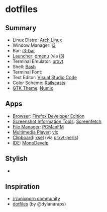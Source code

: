 # dotfiles

## Summary

- Linux Distro: [Arch Linux](https://www.archlinux.org)
- Window Manager: [i3](http://i3wm.org/)
- Bar: [i3-bar](https://wiki.archlinux.org/index.php/I3#i3bar)
- [Launcher](https://wiki.archlinux.org/index.php/List_of_applications/Other#Application_launchers): [dmenu](https://wiki.archlinux.org/index.php/dmenu) (via [i3](https://wiki.archlinux.org/index.php/I3#Application_launcher))
- Terminal Emulator: [urxvt](https://wiki.archlinux.org/index.php/Rxvt-unicode)
- Shell: [Bash](https://wiki.archlinux.org/index.php/Bash)
- Terminal Font: 
- Text Editor: [Visual Studio Code](https://code.visualstudio.com/)
- Color Scheme: [Railscasts](http://chriskempson.github.io/base16/#railscasts)
- [GTK Theme](https://wiki.archlinux.org/index.php/GTK%2B): [Numix](https://www.archlinux.org/packages/community/any/numix-themes/)

## Apps

- [Browser](https://wiki.archlinux.org/index.php/Category:Web_browser): [Firefox Developer Edition](https://www.mozilla.org/en-US/firefox/developer/)
- [Screenshot Information Tools](https://wiki.archlinux.org/index.php/Screenshot_Information_Tools): [Screenfetch](https://github.com/KittyKatt/screenFetch)
- [File Manager](https://wiki.archlinux.org/index.php/File_manager_functionality): [PCManFM](https://wiki.archlinux.org/index.php/PCManFM)
- [Multimedia Player](https://wiki.archlinux.org/index.php/Category:Multimedia_players): [vlc](https://wiki.archlinux.org/index.php/VLC_media_player)
- [Clipboard](https://wiki.archlinux.org/index.php/Clipboard): [xsel](http://www.vergenet.net/~conrad/software/xsel/) (via [urxvt-perls](https://www.archlinux.org/packages/community/any/urxvt-perls/))
- [IDE](https://en.wikipedia.org/wiki/Integrated_development_environment): [MonoDevelp](http://www.monodevelop.com)

## Stylish

- 

## Inspiration

- [/r/unixporn community](http://reddit.com/r/unixporn)
- [dotfiles](https://github.com/dylanaraps/dotfiles) (by @dylanaraps)
